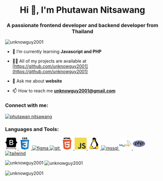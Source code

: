 <h1 align="center">Hi 👋, I'm Phutawan Nitsawang</h1>
<h3 align="center">A passionate frontend developer and backend developer from Thailand</h3>

<p align="left"> <img src="https://komarev.com/ghpvc/?username=unknowguy2001&label=Profile%20views&color=0e75b6&style=flat" alt="unknowguy2001" /> </p>

- 🌱 I’m currently learning **Javascript and PHP**

- 👨‍💻 All of my projects are available at [https://github.com/unknowguy2001](https://github.com/unknowguy2001)

- 💬 Ask me about **website**

- 📫 How to reach me **unknowguy2001@gmail.com**


<h3 align="left">Connect with me:</h3>
<p align="left">
<a href="https://fb.com/phutawan nitsawang" target="blank"><img align="center" src="https://raw.githubusercontent.com/rahuldkjain/github-profile-readme-generator/master/src/images/icons/Social/facebook.svg" alt="phutawan nitsawang" height="30" width="40" /></a>
</p>

<h3 align="left">Languages and Tools:</h3>
<p align="left"> <a href="https://getbootstrap.com" target="_blank" rel="noreferrer"> <img src="https://raw.githubusercontent.com/devicons/devicon/master/icons/bootstrap/bootstrap-plain-wordmark.svg" alt="bootstrap" width="40" height="40"/> </a> <a href="https://www.w3schools.com/css/" target="_blank" rel="noreferrer"> <img src="https://raw.githubusercontent.com/devicons/devicon/master/icons/css3/css3-original-wordmark.svg" alt="css3" width="40" height="40"/> </a> <a href="https://www.figma.com/" target="_blank" rel="noreferrer"> <img src="https://www.vectorlogo.zone/logos/figma/figma-icon.svg" alt="figma" width="40" height="40"/> </a> <a href="https://git-scm.com/" target="_blank" rel="noreferrer"> <img src="https://www.vectorlogo.zone/logos/git-scm/git-scm-icon.svg" alt="git" width="40" height="40"/> </a> <a href="https://www.w3.org/html/" target="_blank" rel="noreferrer"> <img src="https://raw.githubusercontent.com/devicons/devicon/master/icons/html5/html5-original-wordmark.svg" alt="html5" width="40" height="40"/> </a> <a href="https://developer.mozilla.org/en-US/docs/Web/JavaScript" target="_blank" rel="noreferrer"> <img src="https://raw.githubusercontent.com/devicons/devicon/master/icons/javascript/javascript-original.svg" alt="javascript" width="40" height="40"/> </a> <a href="https://www.linux.org/" target="_blank" rel="noreferrer"> <img src="https://raw.githubusercontent.com/devicons/devicon/master/icons/linux/linux-original.svg" alt="linux" width="40" height="40"/> </a> <a href="https://www.microsoft.com/en-us/sql-server" target="_blank" rel="noreferrer"> <img src="https://www.svgrepo.com/show/303229/microsoft-sql-server-logo.svg" alt="mssql" width="40" height="40"/> </a> <a href="https://www.mysql.com/" target="_blank" rel="noreferrer"> <img src="https://raw.githubusercontent.com/devicons/devicon/master/icons/mysql/mysql-original-wordmark.svg" alt="mysql" width="40" height="40"/> </a> <a href="https://www.php.net" target="_blank" rel="noreferrer"> <img src="https://raw.githubusercontent.com/devicons/devicon/master/icons/php/php-original.svg" alt="php" width="40" height="40"/> </a> <a href="https://tailwindcss.com/" target="_blank" rel="noreferrer"> <img src="https://www.vectorlogo.zone/logos/tailwindcss/tailwindcss-icon.svg" alt="tailwind" width="40" height="40"/> </a> </p>

<p><img align="left" src="https://github-readme-stats.vercel.app/api/top-langs?username=unknowguy2001&show_icons=true&locale=en&layout=compact" alt="unknowguy2001" /></p>

<p>&nbsp;<img align="center" src="https://github-readme-stats.vercel.app/api?username=unknowguy2001&show_icons=true&locale=en" alt="unknowguy2001" /></p>

<p><img align="center" src="https://github-readme-streak-stats.herokuapp.com/?user=unknowguy2001&" alt="unknowguy2001" /></p>
